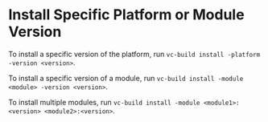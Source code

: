 
# Install Specific Platform or Module Version

To install a specific version of the platform, run `vc-build install -platform -version <version>`.

To install a specific version of a module, run `vc-build install -module <module> -version <version>`.

To install multiple modules, run `vc-build install -module <module1>:<version> <module2>:<version>`.
